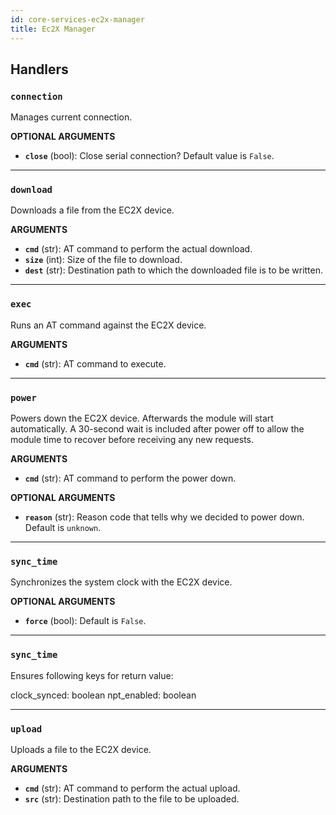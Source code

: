 ```yaml
---
id: core-services-ec2x-manager
title: Ec2X Manager
---
```


## Handlers
### `connection`

Manages current connection.

**OPTIONAL ARGUMENTS**

  - **`close`** (bool): Close serial connection? Default value is `False`. 


----
### `download`

Downloads a file from the EC2X device.

**ARGUMENTS**

  - **`cmd`** (str): AT command to perform the actual download.
  - **`size`** (int): Size of the file to download.
  - **`dest`** (str): Destination path to which the downloaded file is to be written.


----
### `exec`

Runs an AT command against the EC2X device.

**ARGUMENTS**

  - **`cmd`** (str): AT command to execute.


----
### `power`

Powers down the EC2X device. Afterwards the module will start automatically.
A 30-second wait is included after power off to allow the module time to recover before receiving any new requests.

**ARGUMENTS**

  - **`cmd`** (str): AT command to perform the power down.

**OPTIONAL ARGUMENTS**

  - **`reason`** (str): Reason code that tells why we decided to power down. Default is `unknown`.


----
### `sync_time`

Synchronizes the system clock with the EC2X device.

**OPTIONAL ARGUMENTS**

  - **`force`** (bool): Default is `False`.


----
### `sync_time`

Ensures following keys for return value:


clock_synced: boolean
npt_enabled: boolean


----
### `upload`

Uploads a file to the EC2X device.

**ARGUMENTS**

  - **`cmd`** (str): AT command to perform the actual upload.
  - **`src`** (str): Destination path to the file to be uploaded.
